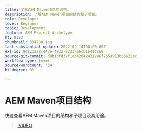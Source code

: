 ```yaml
---
title: 了解AEM Maven项目的结构。
description: 了解AEM Maven项目的结构和子项目。
role: Developer
level: Beginner
topic: Development
feature: AEM Project Archetype
kt: 8123
thumbnail: 334280.jpg
last-substantial-update: 2022-09-14T00:00:00Z
exl-id: 9e221aa8-d43e-4832-8233-a6cb1b41cc60
source-git-commit: d0b13fd37f1ed42042431246f755a913b56625ec
workflow-type: tm+mt
source-wordcount: '34'
ht-degree: 0%

---
```


# AEM Maven项目结构

快速查看AEM Maven项目的结构和子项目及其用途。

>[!VIDEO](https://video.tv.adobe.com/v/334280/?quality=12&learn=on)
